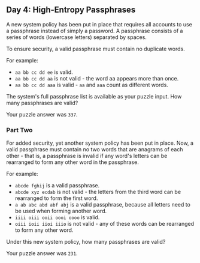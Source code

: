## Day 4: High-Entropy Passphrases

A new system policy has been put in place that requires all accounts to use a
passphrase instead of simply a password. A passphrase consists of a series of
words (lowercase letters) separated by spaces.

To ensure security, a valid passphrase must contain no duplicate words.

For example:

* `aa bb cc dd ee` is valid.
* `aa bb cc dd aa` is not valid - the word aa appears more than once.
* `aa bb cc dd aaa` is valid - `aa` and `aaa` count as different words.

The system's full passphrase list is available as your puzzle input. How many
passphrases are valid?

Your puzzle answer was `337`.

### Part Two

For added security, yet another system policy has been put in place. Now, a
valid passphrase must contain no two words that are anagrams of each other -
that is, a passphrase is invalid if any word's letters can be rearranged to form
any other word in the passphrase.

For example:

* `abcde fghij` is a valid passphrase.
* `abcde xyz ecdab` is not valid - the letters from the third word can be
  rearranged to form the first word.
* `a ab abc abd abf abj` is a valid passphrase, because all letters need to be
  used when forming another word.
* `iiii oiii ooii oooi oooo` is valid.
* `oiii ioii iioi iiio` is not valid - any of these words can be rearranged to
  form any other word.

Under this new system policy, how many passphrases are valid?

Your puzzle answer was `231`.
